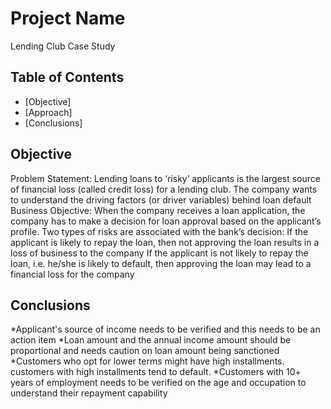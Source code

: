 # Project Name
Lending Club Case Study

## Table of Contents
* [Objective]
* [Approach]
* [Conclusions]

## Objective
Problem Statement:
Lending loans to ‘risky’ applicants is the largest source of financial loss (called credit loss) for a lending club. The company wants to understand the driving factors (or driver variables) behind loan default
Business Objective:
When the company receives a loan application, the company has to make a decision for loan approval based on the applicant’s profile. Two types of risks are associated with the bank’s decision:
If the applicant is likely to repay the loan, then not approving the loan results in a loss of business to the company
If the applicant is not likely to repay the loan, i.e. he/she is likely to default, then approving the loan may lead to a financial loss for the company

## Conclusions
*Applicant's source of income needs to be verified and this needs to be an action item
*Loan amount and the annual income amount should be proportional and needs caution on loan amount being sanctioned
*Customers who opt for lower terms might have high installments. customers with high installments tend to default.
*Customers with 10+ years of employment needs to be verified on the age and occupation to understand their repayment capability
